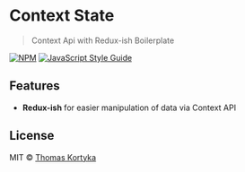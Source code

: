 # Context State

> Context Api with Redux-ish Boilerplate

[![NPM](https://img.shields.io/npm/v/tkortyka/context-state.svg)](https://www.npmjs.com/package/tkortyka/context-state) [![JavaScript Style Guide](https://img.shields.io/badge/code_style-standard-brightgreen.svg)](https://standardjs.com)

## Features

- **Redux-ish** for easier manipulation of data via Context API


## License

MIT © [Thomas Kortyka](https://github.com/ToxicToast/ContextState)
